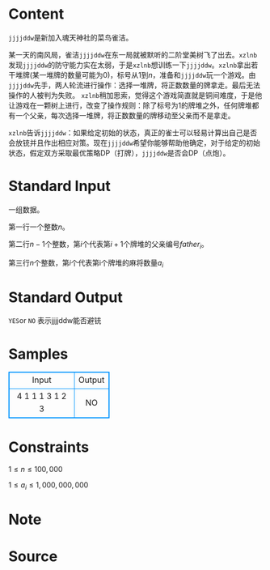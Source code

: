 
# Content

`jjjjddw`是新加入魂天神社的菜鸟雀洁。

某一天的南风局，雀洁`jjjjddw`在东一局就被默听的二阶堂美树飞了出去。`xzlnb`发现`jjjjddw`的防守能力实在太弱，于是`xzlnb`想训练一下`jjjjddw`。`xzlnb`拿出若干堆牌(某一堆牌的数量可能为0)，标号从$1$到$n$，准备和`jjjjddw`玩一个游戏。由`jjjjddw`先手，两人轮流进行操作：选择一堆牌，将正数数量的牌拿走。最后无法操作的人被判为失败。 `xzlnb`稍加思索，觉得这个游戏简直就是铜间难度，于是他让游戏在一颗树上进行，改变了操作规则：除了标号为1的牌堆之外，任何牌堆都有一个父亲，每次选择一堆牌，将正数数量的牌移动至父亲而不是拿走。

`xzlnb`告诉`jjjjddw`：如果给定初始的状态，真正的雀士可以轻易计算出自己是否会放铳并且作出相应对策。现在`jjjjddw`希望你能够帮助他确定，对于给定的初始状态，假定双方采取最优策略DP（打牌），`jjjjddw`是否会DP（点炮）。

# Standard Input

一组数据。

第一行一个整数$n$。

第二行$n - 1$个整数，第$i$个代表第$i + 1$个牌堆的父亲编号$father_i$。

第三行$n$个整数，第$i$个代表第i个牌堆的麻将数量$a_i$

# Standard Output

`YES`or `NO` 表示jjjjddw能否避铳

# Samples

<style>
        table,table tr th, table tr td { border:1px solid #0094ff; }
        table { width: 200px; min-height: 25px; line-height: 25px; text-align: center; border-collapse: collapse;}   
    </style>
<table>
	<tr>
		<td>Input</td>
		<td>Output</td>
	</tr>
<tr><td>4
1 1 1
3 1 2 3</td><td>NO</td></tr></table>


# Constraints

$1\leq{n}\leq100,000$

$1\leq{a_{i}}\leq1,000,000,000$

# Note



# Source


